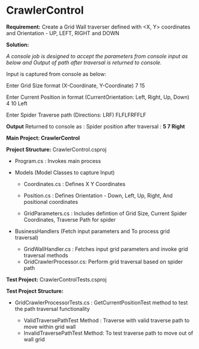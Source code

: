 # CrawlerControl

**Requirement:**
Create a Grid Wall traverser defined with <X, Y> coordinates and Orientation - UP, LEFT, RIGHT and DOWN

**Solution:**

*A console job is designed to accept the parameters from console input as below and Output of path after traversal is returned to console.*

Input is captured from console as below:

Enter Grid Size format <X Y> (X-Coordinate, Y-Coordinate)
7 15

Enter Current Position in format <X Y CurrentOrientation> (CurrentOrientation: Left, Right, Up, Down)
4 10 Left

Enter Spider Traverse path (Directions: LRF)
FLFLFRFFLF


**Output** Returned to console as :
Spider position after traversal <X Y Orientation>: **5 7 Right** 


**Main Project: CrawlerControl**

**Project Structure:**
CrawlerControl.csproj

 - Program.cs : Invokes main process

 - Models (Model Classes to capture Input)

    - Coordinates.cs : Defines X Y Coordinates

    - Position.cs : Defines Orientation - Down, Left, Up, Right, And positional coordinates

    - GridParameters.cs : Includes defintion of Grid Size, Current Spider Coordinates, Traverse Path for spider

  - BusinessHandlers (Fetch input parameters and To process grid traversal)
    
    - GridWallHandler.cs : Fetches input grid parameters and invoke grid traversal methods
    - GridCrawlerProcessor.cs: Perform grid traversal based on spider path
    
  **Test Project:** CrawlerControlTests.csproj
  
  **Test Project Structure:**
  
   - GridCrawlerProcessorTests.cs : GetCurrentPositionTest method to test the path traversal functionality
 
       -  ValidTraversePathTest Method : Traverse with valid traverse path to move within grid wall
       -  InvalidTraversePathTest Method: To test traverse path to move out of wall grid


